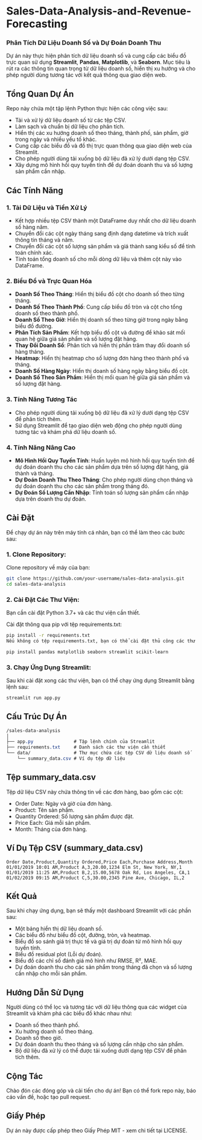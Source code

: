 # Sales-Data-Analysis-and-Revenue-Forecasting
### Phân Tích Dữ Liệu Doanh Số và Dự Đoán Doanh Thu
Dự án này thực hiện phân tích dữ liệu doanh số và cung cấp các biểu đồ trực quan sử dụng **Streamlit**, **Pandas**, **Matplotlib**, và **Seaborn**. Mục tiêu là rút ra các thông tin quan trọng từ dữ liệu doanh số, hiển thị xu hướng và cho phép người dùng tương tác với kết quả thông qua giao diện web.

## Tổng Quan Dự Án

Repo này chứa một tập lệnh Python thực hiện các công việc sau:

- Tải và xử lý dữ liệu doanh số từ các tệp CSV.
- Làm sạch và chuẩn bị dữ liệu cho phân tích.
- Hiển thị các xu hướng doanh số theo tháng, thành phố, sản phẩm, giờ trong ngày và nhiều yếu tố khác.
- Cung cấp các biểu đồ và đồ thị trực quan thông qua giao diện web của Streamlit.
- Cho phép người dùng tải xuống bộ dữ liệu đã xử lý dưới dạng tệp CSV.
- Xây dựng mô hình hồi quy tuyến tính để dự đoán doanh thu và số lượng sản phẩm cần nhập.

## Các Tính Năng

### 1. **Tải Dữ Liệu và Tiền Xử Lý**
- Kết hợp nhiều tệp CSV thành một DataFrame duy nhất cho dữ liệu doanh số hàng năm.
- Chuyển đổi các cột ngày tháng sang định dạng datetime và trích xuất thông tin tháng và năm.
- Chuyển đổi các cột số lượng sản phẩm và giá thành sang kiểu số để tính toán chính xác.
- Tính toán tổng doanh số cho mỗi dòng dữ liệu và thêm cột này vào DataFrame.

### 2. **Biểu Đồ và Trực Quan Hóa**
- **Doanh Số Theo Tháng**: Hiển thị biểu đồ cột cho doanh số theo từng tháng.
- **Doanh Số Theo Thành Phố**: Cung cấp biểu đồ tròn và cột cho tổng doanh số theo thành phố.
- **Doanh Số Theo Giờ**: Hiển thị doanh số theo từng giờ trong ngày bằng biểu đồ đường.
- **Phân Tích Sản Phẩm**: Kết hợp biểu đồ cột và đường để khảo sát mối quan hệ giữa giá sản phẩm và số lượng đặt hàng.
- **Thay Đổi Doanh Số**: Phân tích và hiển thị phần trăm thay đổi doanh số hàng tháng.
- **Heatmap**: Hiển thị heatmap cho số lượng đơn hàng theo thành phố và tháng.
- **Doanh Số Hàng Ngày**: Hiển thị doanh số hàng ngày bằng biểu đồ cột.
- **Doanh Số Theo Sản Phẩm**: Hiển thị mối quan hệ giữa giá sản phẩm và số lượng đặt hàng.

### 3. **Tính Năng Tương Tác**
- Cho phép người dùng tải xuống bộ dữ liệu đã xử lý dưới dạng tệp CSV để phân tích thêm.
- Sử dụng Streamlit để tạo giao diện web động cho phép người dùng tương tác và khám phá dữ liệu doanh số.

### 4. **Tính Năng Nâng Cao**
- **Mô Hình Hồi Quy Tuyến Tính**: Huấn luyện mô hình hồi quy tuyến tính để dự đoán doanh thu cho các sản phẩm dựa trên số lượng đặt hàng, giá thành và tháng.
- **Dự Đoán Doanh Thu Theo Tháng**: Cho phép người dùng chọn tháng và dự đoán doanh thu cho các sản phẩm trong tháng đó.
- **Dự Đoán Số Lượng Cần Nhập**: Tính toán số lượng sản phẩm cần nhập dựa trên doanh thu dự đoán.

## Cài Đặt

Để chạy dự án này trên máy tính cá nhân, bạn có thể làm theo các bước sau:

### 1. Clone Repository:
Clone repository về máy của bạn:
```bash
git clone https://github.com/your-username/sales-data-analysis.git
cd sales-data-analysis
```
### 2. Cài Đặt Các Thư Viện:
Bạn cần cài đặt Python 3.7+ và các thư viện cần thiết.

Cài đặt thông qua pip với tệp requirements.txt:

```bash
pip install -r requirements.txt
Nếu không có tệp requirements.txt, bạn có thể cài đặt thủ công các thư viện:
```
```bash
pip install pandas matplotlib seaborn streamlit scikit-learn
```
### 3. Chạy Ứng Dụng Streamlit:
Sau khi cài đặt xong các thư viện, bạn có thể chạy ứng dụng Streamlit bằng lệnh sau:
```bash
streamlit run app.py
```
## Cấu Trúc Dự Án
```css
/sales-data-analysis
│
├── app.py               # Tập lệnh chính của Streamlit
├── requirements.txt     # Danh sách các thư viện cần thiết
└── data/                # Thư mục chứa các tệp CSV dữ liệu doanh số
    └── summary_data.csv # Ví dụ tệp dữ liệu
```
## Tệp summary_data.csv
Tệp dữ liệu CSV này chứa thông tin về các đơn hàng, bao gồm các cột:

- Order Date: Ngày và giờ của đơn hàng.
- Product: Tên sản phẩm.
- Quantity Ordered: Số lượng sản phẩm được đặt.
- Price Each: Giá mỗi sản phẩm.
- Month: Tháng của đơn hàng.
  
## Ví Dụ Tệp CSV (summary_data.csv)
```csv
Order Date,Product,Quantity Ordered,Price Each,Purchase Address,Month
01/01/2019 10:01 AM,Product A,3,20.00,1234 Elm St, New York, NY,1
01/01/2019 11:25 AM,Product B,2,15.00,5678 Oak Rd, Los Angeles, CA,1
01/02/2019 09:15 AM,Product C,5,30.00,2345 Pine Ave, Chicago, IL,2
```
## Kết Quả
Sau khi chạy ứng dụng, bạn sẽ thấy một dashboard Streamlit với các phần sau:
- Một bảng hiển thị dữ liệu doanh số.
- Các biểu đồ như biểu đồ cột, đường, tròn, và heatmap.
- Biểu đồ so sánh giá trị thực tế và giá trị dự đoán từ mô hình hồi quy tuyến tính.
- Biểu đồ residual plot (Lỗi dự đoán).
- Biểu đồ các chỉ số đánh giá mô hình như RMSE, R², MAE.
- Dự đoán doanh thu cho các sản phẩm trong tháng đã chọn và số lượng cần nhập cho mỗi sản phẩm.

## Hướng Dẫn Sử Dụng
Người dùng có thể lọc và tương tác với dữ liệu thông qua các widget của Streamlit và khám phá các biểu đồ khác nhau như:
- Doanh số theo thành phố.
- Xu hướng doanh số theo tháng.
- Doanh số theo giờ.
- Dự đoán doanh thu theo tháng và số lượng cần nhập cho sản phẩm.
- Bộ dữ liệu đã xử lý có thể được tải xuống dưới dạng tệp CSV để phân tích thêm.

## Cộng Tác
Chào đón các đóng góp và cải tiến cho dự án! Bạn có thể fork repo này, báo cáo vấn đề, hoặc tạo pull request.

## Giấy Phép
Dự án này được cấp phép theo Giấy Phép MIT - xem chi tiết tại LICENSE.
